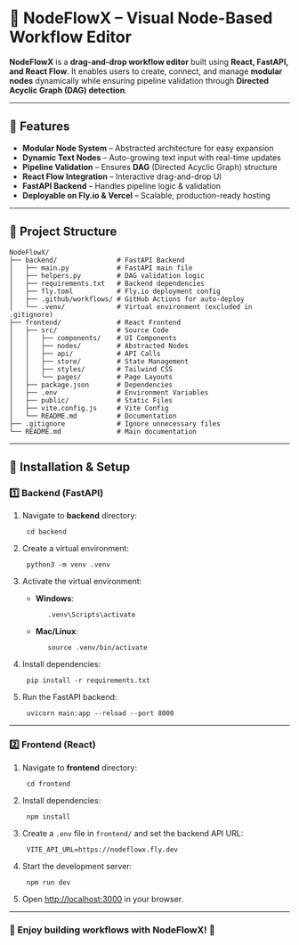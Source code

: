 # 🚀 NodeFlowX – Visual Node-Based Workflow Editor

**NodeFlowX** is a **drag-and-drop workflow editor** built using **React, FastAPI, and React Flow**. It enables users to create, connect, and manage **modular nodes** dynamically while ensuring pipeline validation through **Directed Acyclic Graph (DAG) detection**.

---

## 🌟 Features
- **Modular Node System** – Abstracted architecture for easy expansion  
- **Dynamic Text Nodes** – Auto-growing text input with real-time updates  
- **Pipeline Validation** – Ensures **DAG** (Directed Acyclic Graph) structure  
- **React Flow Integration** – Interactive drag-and-drop UI  
- **FastAPI Backend** – Handles pipeline logic & validation  
- **Deployable on Fly.io & Vercel** – Scalable, production-ready hosting  

---

## 📂 Project Structure

    NodeFlowX/
    ├── backend/               # FastAPI Backend
    │   ├── main.py            # FastAPI main file
    │   ├── helpers.py         # DAG validation logic
    │   ├── requirements.txt   # Backend dependencies
    │   ├── fly.toml           # Fly.io deployment config
    │   ├── .github/workflows/ # GitHub Actions for auto-deploy
    │   └── .venv/             # Virtual environment (excluded in .gitignore)
    ├── frontend/              # React Frontend
    │   ├── src/               # Source Code
    │   │   ├── components/    # UI Components
    │   │   ├── nodes/         # Abstracted Nodes
    │   │   ├── api/           # API Calls
    │   │   ├── store/         # State Management
    │   │   ├── styles/        # Tailwind CSS
    │   │   └── pages/         # Page Layouts
    │   ├── package.json       # Dependencies
    │   ├── .env               # Environment Variables
    │   ├── public/            # Static Files
    │   ├── vite.config.js     # Vite Config
    │   └── README.md          # Documentation
    ├── .gitignore             # Ignore unnecessary files
    └── README.md              # Main documentation

---

## 🔧 Installation & Setup

### 1️⃣ Backend (FastAPI)

1. Navigate to **backend** directory:
    
        cd backend

2. Create a virtual environment:
    
        python3 -m venv .venv

3. Activate the virtual environment:
   - **Windows**:
         
            .venv\Scripts\activate

   - **Mac/Linux**:
         
            source .venv/bin/activate

4. Install dependencies:
    
        pip install -r requirements.txt

5. Run the FastAPI backend:
    
        uvicorn main:app --reload --port 8000

---

### 2️⃣ Frontend (React)

1. Navigate to **frontend** directory:
    
        cd frontend

2. Install dependencies:
    
        npm install

3. Create a `.env` file in `frontend/` and set the backend API URL:
    
        VITE_API_URL=https://nodeflowx.fly.dev

4. Start the development server:
    
        npm run dev

5. Open [http://localhost:3000](http://localhost:3000) in your browser.

---

### 🎉 Enjoy building workflows with NodeFlowX! 🎉
